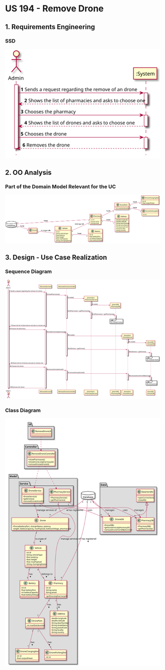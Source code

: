 # US 194 - Remove Drone

## 1. Requirements Engineering

### SSD
![US22_SSD](US194_SSD.svg)

## 2. OO Analysis

### Part of the Domain Model Relevant for the UC

![US22_DM](US194_DM.svg)

## 3. Design - Use Case Realization

###	Sequence Diagram

![US22_SD.svg](US194_SD.svg)


###	Class Diagram

![US22_CD.svg](US194_CD.svg)

